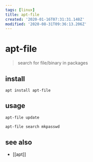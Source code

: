 ```yaml
---
tags: [linux]
title: apt-file
created: '2020-01-16T07:31:31.148Z'
modified: '2020-08-31T09:36:13.206Z'
---
```


# apt-file
> search for file/binary in packages

## install
`apt install apt-file`

## usage
```sh
apt-file update

apt-file search mkpasswd
```

## see also
- [[apt]]

